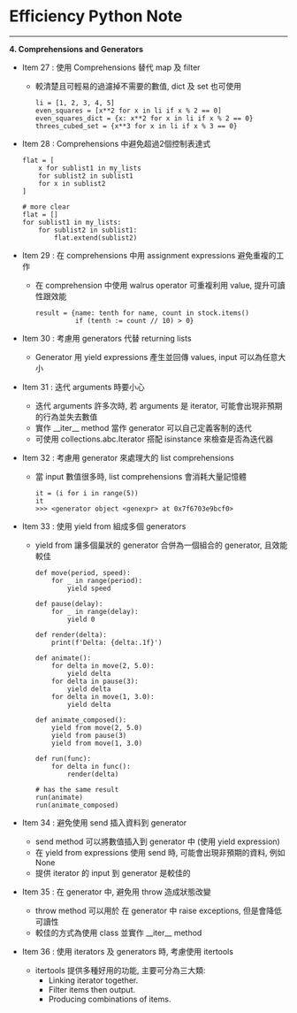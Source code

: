 # Efficiency Python Note
<hr>

**4. Comprehensions and Generators**

- Item 27 : 使用 Comprehensions 替代 map 及 filter
  * 較清楚且可輕易的過濾掉不需要的數值, dict 及 set 也可使用
    ```
    li = [1, 2, 3, 4, 5]
    even_squares = [x**2 for x in li if x % 2 == 0]
    even_squares_dict = {x: x**2 for x in li if x % 2 == 0}
    threes_cubed_set = {x**3 for x in li if x % 3 == 0}
    ```

- Item 28 : Comprehensions 中避免超過2個控制表達式
    ```
    flat = [
        x for sublist1 in my_lists
        for sublist2 in sublist1
        for x in sublist2
    ]

    # more clear
    flat = []
    for sublist1 in my_lists:
        for sublist2 in sublist1:
            flat.extend(sublist2)
    ```

- Item 29 : 在 comprehensions 中用 assignment expressions 避免重複的工作
  * 在 comprehension 中使用 walrus operator 可重複利用 value, 提升可讀性跟效能
    ```
    result = {name: tenth for name, count in stock.items()
              if (tenth := count // 10) > 0}
    ```

- Item 30 : 考慮用 generators 代替 returning lists
  * Generator 用 yield expressions 產生並回傳 values, input 可以為任意大小

- Item 31 : 迭代 arguments 時要小心
  * 迭代 arguments 許多次時, 若 arguments 是 iterator, 可能會出現非預期的行為並失去數值
  * 實作 \_\_iter\_\_ method 當作 generator 可以自己定義客制的迭代
  * 可使用 collections.abc.Iterator 搭配 isinstance 來檢查是否為迭代器

- Item 32 : 考慮用 generator 來處理大的 list comprehensions
  * 當 input 數值很多時, list comprehensions 會消耗大量記憶體
    ```
    it = (i for i in range(5))
    it
    >>> <generator object <genexpr> at 0x7f6703e9bcf0>
    ```

- Item 33 : 使用 yield from 組成多個 generators
  * yield from 讓多個巢狀的 generator 合併為一個組合的 generator, 且效能較佳
    ```
    def move(period, speed):
        for _ in range(period):
            yield speed

    def pause(delay):
        for _ in range(delay):
            yield 0

    def render(delta):
        print(f'Delta: {delta:.1f}')

    def animate():
        for delta in move(2, 5.0):
            yield delta
        for delta in pause(3):
            yield delta
        for delta in move(1, 3.0):
            yield delta

    def animate_composed():
        yield from move(2, 5.0)
        yield from pause(3)
        yield from move(1, 3.0)

    def run(func):
        for delta in func():
            render(delta)

    # has the same result
    run(animate)
    run(animate_composed)
    ```

- Item 34 : 避免使用 send 插入資料到 generator
  * send method 可以將數值插入到 generator 中 (使用 yield expression)
  * 在 yield from expressions 使用 send 時, 可能會出現非預期的資料, 例如 None
  * 提供 iterator 的 input 到 generator 是較佳的

- Item 35 : 在 generator 中, 避免用 throw 造成狀態改變
    * throw method 可以用於 在 generator 中 raise exceptions, 但是會降低可讀性
    * 較佳的方式為使用 class 並實作 \_\_iter\_\_ method

- Item 36 : 使用 iterators 及 generators 時, 考慮使用 itertools
    * itertools 提供多種好用的功能, 主要可分為三大類:
      * Linking iterator together.
      * Filter items then output.
      * Producing combinations of items.
